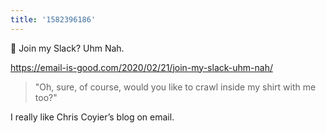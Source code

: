 ```yaml
---
title: '1582396186'
---
```

🔗 Join my Slack? Uhm Nah.

<https://email-is-good.com/2020/02/21/join-my-slack-uhm-nah/>

> "Oh, sure, of course, would you like to crawl inside my shirt with me too?"

I really like Chris Coyier’s blog on email.